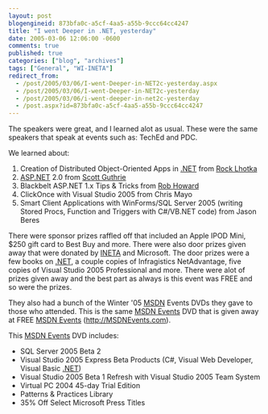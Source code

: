 ```yaml
---
layout: post
blogengineid: 873bfa0c-a5cf-4aa5-a55b-9ccc64cc4247
title: "I went Deeper in .NET, yesterday"
date: 2005-03-06 12:06:00 -0600
comments: true
published: true
categories: ["blog", "archives"]
tags: ["General", "WI-INETA"]
redirect_from: 
  - /post/2005/03/06/I-went-Deeper-in-NET2c-yesterday.aspx
  - /post/2005/03/06/I-went-Deeper-in-NET2c-yesterday
  - /post/2005/03/06/i-went-deeper-in-net2c-yesterday
  - /post.aspx?id=873bfa0c-a5cf-4aa5-a55b-9ccc64cc4247
---
```


The speakers were great, and I learned alot as usual. These were the same speakers that speak at events such as: TechEd and PDC.

We learned about:

<ol>
	<li>Creation of Distributed Object-Oriented Apps in <a href="http://www.microsoft.com/net/" target="_blank" title=".NET">.NET</a> from <a href="http://www.lhotka.net/" target="_new">Rock Lhotka</a> </li>
	<li><a href="http://asp.net/" target="_blank" title="ASP.NET">ASP.NET</a> 2.0 from <a href="http://www.scottgu.com/" target="_new">Scott Guthrie</a> </li>
	<li>Blackbelt ASP.NET 1.x Tips &amp; Tricks from <a href="http://www.rob-howard.net/" target="_new">Rob Howard</a> </li>
	<li>ClickOnce with Visual Studio 2005 from Chris Mayo </li>
	<li>Smart Client Applications with WinForms/SQL Server 2005 (writing Stored Procs, Function and Triggers with C#/VB.NET code) from Jason Beres</li>
</ol>

There were sponsor prizes raffled off that included an Apple IPOD Mini, $250 gift card to Best Buy and more. There were also door prizes given away that were donated by <a href="http://ineta.org/" target="_blank" title="International .NET Association">INETA</a> and Microsoft. The door prizes were a few books on <a href="http://www.microsoft.com/net/" target="_blank" title=".NET">.NET</a>, a couple copies of Infragistics NetAdvantage, five copies of Visual Studio 2005 Professional and more. There were alot of prizes given away and the best part as always is this event was FREE and so were the prizes.

They also had a bunch of the Winter &#39;05 <a href="http://msdn.microsoft.com/" target="_blank" title="MSDN">MSDN</a> Events DVDs they gave to those who attended. This is the same <a href="http://msdnevents.com/" target="_blank" title="MSDN Events">MSDN Events</a> DVD that is given away at FREE <a href="http://msdnevents.com/" target="_blank" title="MSDN Events">MSDN Events</a> (<a href="http://MSDNEvents.com">http://MSDNEvents.com</a>).

This <a href="http://msdnevents.com/" target="_blank" title="MSDN Events">MSDN Events</a> DVD includes:

<ul>
	<li>SQL Server 2005 Beta 2 </li>
	<li>Visual Studio 2005 Express Beta Products (C#, Visual Web Developer, Visual Basic <a href="http://www.microsoft.com/net/" target="_blank" title=".NET">.NET</a>) </li>
	<li>Visual Studio 2005 Beta 1 Refresh with Visual Studio 2005 Team System </li>
	<li>Virtual PC 2004 45-day Trial Edition </li>
	<li>Patterns &amp; Practices Library </li>
	<li>35% Off Select Microsoft Press Titles</li>
</ul>
